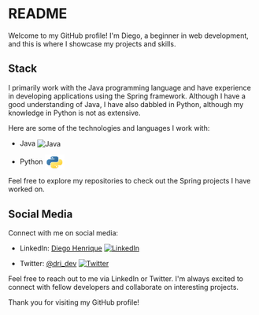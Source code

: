 # README

Welcome to my GitHub profile! I'm Diego, a beginner in web development, and this is where I showcase my projects and skills.

## Stack
I primarily work with the Java programming language and have experience in developing applications using the Spring framework. Although I have a good understanding of Java, I have also dabbled in Python, although my knowledge in Python is not as extensive.

Here are some of the technologies and languages I work with:

- Java
   <img align="center" alt="Java" height="30" width="40" src="https://raw.githubusercontent.com/jmnote/z-icons/master/svg/java.svg">

- Python
   <img align="center" alt="Python" height="30" width="40" src="https://raw.githubusercontent.com/devicons/devicon/master/icons/python/python-original.svg">

Feel free to explore my repositories to check out the Spring projects I have worked on.

## Social Media

Connect with me on social media:

- LinkedIn: [Diego Henrique](https://www.linkedin.com/in/diego-henrique-a38760274/)
   [![LinkedIn](https://img.shields.io/static/v1?style=for-the-badge&message=Linkedin&color=000000&logo=Linkedin&logoColor=FFFFFF&label=)](https://www.linkedin.com/in/diego-henrique-a38760274/)

- Twitter: [@dri_dev](https://twitter.com/dri_dev)
   [![Twitter](https://img.shields.io/static/v1?style=for-the-badge&message=Twitter&color=000000&logo=Twitter&logoColor=FFFFFF&label=)](https://twitter.com/dri_dev)

Feel free to reach out to me via LinkedIn or Twitter. I'm always excited to connect with fellow developers and collaborate on interesting projects.

Thank you for visiting my GitHub profile!
